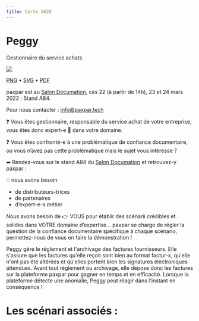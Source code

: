 ```yaml
---
title: Carte 1620
---
```


# Peggy


Gestionnaire 
du service achats


![](https://media.paxpar.tech/ludi/card_1620_recto.png)

[PNG](https://media.paxpar.tech/ludi/card_1620_recto.png) • [SVG](https://media.paxpar.tech/ludi/card_1620_recto.svg) • [PDF](https://media.paxpar.tech/ludi/card_1620_recto.pdf)

paxpar est au [Salon Documation](https://www.documation.fr/info_societe/527/paxpartech.html), ces 22 (à partir de 14h), 23 et 24 mars 2022 : Stand A84.

Pour nous contacter : info@paxpar.tech

❓ Vous êtes gestionnaire, responsable du service achat de votre entreprise, vous êtes donc expert-e 👏 dans votre domaine. 

❓ Vous êtes confronté-e à une problématique de confiance documentaire, ou vous n’avez pas cette problématique mais le sujet vous intéresse ? 

➡ Rendez-vous sur le stand A84 du [Salon Documation](https://www.documation.fr/info_societe/527/paxpartech.html) et retrouvez-y paxpar :

💡 nous avons besoin
  - de distributeurs-trices
  - de partenaires
  - d’expert-e-s métier


Nous avons besoin de 👉 VOUS pour établir des scénarii crédibles et solides dans VOTRE domaine d’expertise… paxpar se charge de régler la question de la confiance documentaire spécifique à chaque scénario, permettez-nous de vous en faire la démonstration !

Peggy gère le réglement et l'archivage des factures fournisseurs. Elle s'assure que les factures qu'elle reçoit sont bien au format factur-x, qu'elle n'ont pas été altérées et qu'elles portent bien les signatures électroniques attendues. Avant tout réglement ou archivage, elle dépose donc les factures sur la plateforme paxpar pour gagner en temps et en efficacité. Lorsque la plateforme détecte une anomalie, Peggy peut réagir dans l'instant en conséquence !

# Les scénari associés :
   


